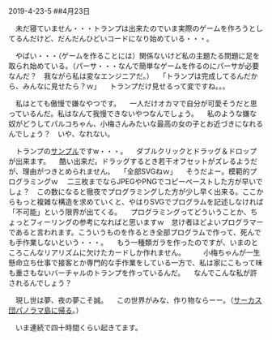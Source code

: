 2019-4-23-5
##4月23日

　未だ寝ていません・・・トランプは出来たのでいま実際のゲームを作ろうとしてるんだけど、だんだんひどいコードになり始めている・・・。

　やばい・・・（ゲームを作ることには）関係ないけど私の主題たる問題に足を取られ始めている。（パーサ・・・なんで簡単なゲームを作るのにパーサが必要なんだ？　我ながら私は変なエンジニアだ。）
　「トランプは完成してるんだから、みんなに見せたら？ｗ」
　トランプだけ見せるって変ですね。。。

　私はとても傲慢で嫌なやつです。
　一人だけオカマで自分が可愛そうだと思っているんだ。私はなんて我慢できないやつなんでしょう。
　私のような嫌な奴がどうしてパルコちゃん、小梅さんみたいな最高の女の子とお近づきになれるんでしょう？　いや、なれない。

　トランプの<a href="https://ens.l18.work/game/2d/shuffle">サンプル</a>ですw・・・。
　ダブルクリックとドラッグ＆ドロップが出来ます。
　酷い出来だ。ドラッグするとき若干オフセットがズレるようだが、理由がつきとめられません。
　「全部SVGねｗ」
　そうだよー。模範的プログラミングｗ
　二三枚までならJPEGやPNGでコピーペーストした方が早いでしょ？　この数になると徹夜でプログラミングした方が少し早く出来る。ここからもっと複雑な構造を求めていくと、やはりSVGでプログラムを記述しなければ「不可能」という限界が出てくる。
　プログラミングってどういうことか、ちょっとフィーリングの参考になればと思いますｗ　怠け者ほどよいプログラマーであると言われます。こういうものを作るとき全部プログラムで作って、死んでも手作業しないという・・・。
　もう一種類ガラを作ったのですが、いまのところこんなリアリズムに欠けたカードしか作れません。
　
　小梅ちゃんが一生懸命立ち仕事で接客とか専門的な手作業をしている一方で、私は家にこもって味も重さもないバーチャルのトランプを作っているんだ。
　なんでこんな私が許されるんでしょう？

　現し世は夢、夜の夢こそ誠。
　この世界がみな、作り物ならーー。（<a href="https://www.youtube.com/watch?v=d0unhe68hws">サーカス団パノラマ島に帰る</a>。）

　いま連続で四十時間くらい起きてます。

